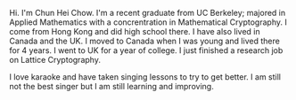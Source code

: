 Hi. I'm Chun Hei Chow. I'm a recent graduate from UC Berkeley; majored in Applied Mathematics with a concrentration in Mathematical Cryptography. I come from Hong Kong and did high school there. I have also lived in Canada and the UK. I moved to Canada when I was young and lived there for 4 years. I went to UK for a year of college. I just finished a research job on Lattice Cryptography. 

I love karaoke and have taken singing lessons to try to get better. I am still not the best singer but I am still learning and improving. 

